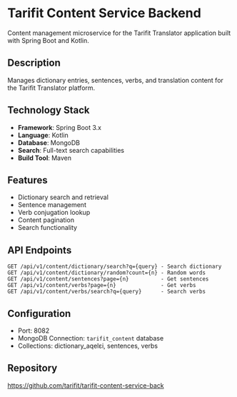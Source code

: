 # Tarifit Content Service Backend

Content management microservice for the Tarifit Translator application built with Spring Boot and Kotlin.

## Description
Manages dictionary entries, sentences, verbs, and translation content for the Tarifit Translator platform.

## Technology Stack
- **Framework**: Spring Boot 3.x
- **Language**: Kotlin
- **Database**: MongoDB
- **Search**: Full-text search capabilities
- **Build Tool**: Maven

## Features
- Dictionary search and retrieval
- Sentence management
- Verb conjugation lookup
- Content pagination
- Search functionality

## API Endpoints
```
GET /api/v1/content/dictionary/search?q={query} - Search dictionary
GET /api/v1/content/dictionary/random?count={n} - Random words
GET /api/v1/content/sentences?page={n}          - Get sentences
GET /api/v1/content/verbs?page={n}              - Get verbs
GET /api/v1/content/verbs/search?q={query}      - Search verbs
```

## Configuration
- Port: 8082
- MongoDB Connection: `tarifit_content` database
- Collections: dictionary_aqelɛi, sentences, verbs

## Repository
https://github.com/tarifit/tarifit-content-service-back
